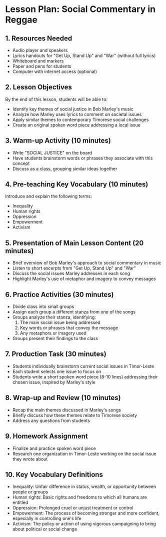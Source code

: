 # Lesson Plan: Social Commentary in Reggae

## 1. Resources Needed

- Audio player and speakers
- Lyrics handouts for "Get Up, Stand Up" and "War" (without full lyrics)
- Whiteboard and markers
- Paper and pens for students
- Computer with internet access (optional)

## 2. Lesson Objectives

By the end of this lesson, students will be able to:
- Identify key themes of social justice in Bob Marley's music
- Analyze how Marley uses lyrics to comment on societal issues
- Apply similar themes to contemporary Timorese social challenges
- Create an original spoken word piece addressing a local issue

## 3. Warm-up Activity (10 minutes)

- Write "SOCIAL JUSTICE" on the board
- Have students brainstorm words or phrases they associate with this concept
- Discuss as a class, grouping similar ideas together

## 4. Pre-teaching Key Vocabulary (10 minutes)

Introduce and explain the following terms:
- Inequality
- Human rights
- Oppression
- Empowerment
- Activism

## 5. Presentation of Main Lesson Content (20 minutes)

- Brief overview of Bob Marley's approach to social commentary in music
- Listen to short excerpts from "Get Up, Stand Up" and "War"
- Discuss the social issues Marley addresses in each song
- Highlight Marley's use of metaphor and imagery to convey messages

## 6. Practice Activities (30 minutes)

- Divide class into small groups
- Assign each group a different stanza from one of the songs
- Groups analyze their stanza, identifying:
  1. The main social issue being addressed
  2. Key words or phrases that convey the message
  3. Any metaphors or imagery used
- Groups present their findings to the class

## 7. Production Task (30 minutes)

- Students individually brainstorm current social issues in Timor-Leste
- Each student selects one issue to focus on
- Students write a short spoken word piece (8-10 lines) addressing their chosen issue, inspired by Marley's style

## 8. Wrap-up and Review (10 minutes)

- Recap the main themes discussed in Marley's songs
- Briefly discuss how these themes relate to Timorese society
- Address any questions from students

## 9. Homework Assignment

- Finalize and practice spoken word piece
- Research one organization in Timor-Leste working on the social issue they wrote about

## 10. Key Vocabulary Definitions

- Inequality: Unfair difference in status, wealth, or opportunity between people or groups
- Human rights: Basic rights and freedoms to which all humans are entitled
- Oppression: Prolonged cruel or unjust treatment or control
- Empowerment: The process of becoming stronger and more confident, especially in controlling one's life
- Activism: The policy or action of using vigorous campaigning to bring about political or social change